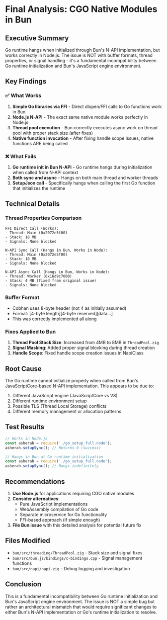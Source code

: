 # Final Analysis: CGO Native Modules in Bun

## Executive Summary
Go runtime hangs when initialized through Bun's N-API implementation, but works correctly in Node.js. The issue is NOT with buffer formats, thread properties, or signal handling - it's a fundamental incompatibility between Go runtime initialization and Bun's JavaScript engine environment.

## Key Findings

### ✅ What Works
1. **Simple Go libraries via FFI** - Direct dlopen/FFI calls to Go functions work in Bun
2. **Node.js N-API** - The exact same native module works perfectly in Node.js
3. **Thread pool execution** - Bun correctly executes async work on thread pool with proper stack size (after fixes)
4. **Native function invocation** - After fixing handle scope issues, native functions ARE being called

### ❌ What Fails
1. **Go runtime init in Bun N-API** - Go runtime hangs during initialization when called from N-API context
2. **Both sync and async** - Hangs on both main thread and worker threads
3. **SetupJson call** - Specifically hangs when calling the first Go function that initializes the runtime

## Technical Details

### Thread Properties Comparison
```
FFI Direct Call (Works):
- Thread: Main (0x2072e5f00)
- Stack: 18 MB
- Signals: None blocked

N-API Sync Call (Hangs in Bun, Works in Node):
- Thread: Main (0x2072e5f00) 
- Stack: 18 MB
- Signals: None blocked

N-API Async Call (Hangs in Bun, Works in Node):
- Thread: Worker (0x16d9c7000)
- Stack: 4 MB (fixed from original issue)
- Signals: None blocked
```

### Buffer Format
- Cobhan uses 8-byte header (not 4 as initially assumed)
- Format: [4-byte length][4-byte reserved][data...]
- This was correctly implemented all along

### Fixes Applied to Bun
1. **Thread Pool Stack Size**: Increased from 4MB to 8MB in `ThreadPool.zig`
2. **Signal Masking**: Added proper signal blocking during thread creation
3. **Handle Scope**: Fixed handle scope creation issues in NapiClass

## Root Cause
The Go runtime cannot initialize properly when called from Bun's JavaScriptCore-based N-API implementation. This appears to be due to:
1. Different JavaScript engine (JavaScriptCore vs V8)
2. Different runtime environment setup
3. Possible TLS (Thread Local Storage) conflicts
4. Different memory management or allocation patterns

## Test Results
```javascript
// Works in Node.js
const asherah = require('./go_setup_full.node');
asherah.setupSync(); // Returns 0 (success)

// Hangs in Bun at Go runtime initialization
const asherah = require('./go_setup_full.node');
asherah.setupSync(); // Hangs indefinitely
```

## Recommendations
1. **Use Node.js** for applications requiring CGO native modules
2. **Consider alternatives**:
   - Pure JavaScript implementations
   - WebAssembly compilation of Go code
   - Separate microservice for Go functionality
   - FFI-based approach (if simple enough)
3. **File Bun issue** with this detailed analysis for potential future fix

## Files Modified
- `bun/src/threading/ThreadPool.zig` - Stack size and signal fixes
- `bun/src/bun.js/bindings/c-bindings.cpp` - Signal management functions
- `bun/src/napi/napi.zig` - Debug logging and investigation

## Conclusion
This is a fundamental incompatibility between Go runtime initialization and Bun's JavaScript engine environment. The issue is NOT a simple bug but rather an architectural mismatch that would require significant changes to either Bun's N-API implementation or Go's runtime initialization to resolve.